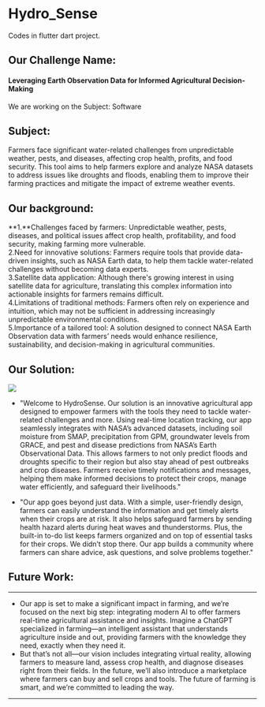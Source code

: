 # Hydro_Sense
 Codes in flutter dart project.
## Our Challenge Name:
####  Leveraging Earth Observation Data for Informed Agricultural Decision-Making
We are working on the Subject: Software
## Subject:
Farmers face significant water-related challenges from unpredictable weather, pests, and diseases, affecting crop health, profits, and food security. This tool aims to help farmers explore and analyze NASA datasets to address issues like droughts and floods, enabling them to improve their farming practices and mitigate the impact of extreme weather events.
## Our background:
**1.**Challenges faced by farmers: Unpredictable weather, pests, diseases, and political issues affect crop health, profitability, and food security, making farming more vulnerable.<br>
2.Need for innovative solutions: Farmers require tools that provide data-driven insights, such as NASA Earth data, to help them tackle water-related challenges without becoming data experts.<br>
3.Satellite data application: Although there's growing interest in using satellite data for agriculture, translating this complex information into actionable insights for farmers remains difficult.<br>
4.Limitations of traditional methods: Farmers often rely on experience and intuition, which may not be sufficient in addressing increasingly unpredictable environmental conditions.<br>
5.Importance of a tailored tool: A solution designed to connect NASA Earth Observation data with farmers’ needs would enhance resilience, sustainability, and decision-making in agricultural communities.<br>
## Our Solution:
![](assets/images/logo.png)
- "Welcome to HydroSense. Our solution is an innovative agricultural app designed to empower farmers with the tools they need to tackle water-related challenges and more. Using real-time location tracking, our app seamlessly integrates with NASA’s advanced datasets, including soil moisture from SMAP, precipitation from GPM, groundwater levels from GRACE, and pest and disease predictions from NASA’s Earth Observational Data. This allows farmers to not only predict floods and droughts specific to their region but also stay ahead of pest outbreaks and crop diseases. Farmers receive timely notifications and messages, helping them make informed decisions to protect their crops, manage water efficiently, and safeguard their livelihoods."<br>

- "Our app goes beyond just data. With a simple, user-friendly design, farmers can easily understand the information and get timely alerts when their crops are at risk. It also helps safeguard farmers by sending health hazard alerts during heat waves and thunderstorms. Plus, the built-in to-do list keeps farmers organized and on top of essential tasks for their crops.
We didn’t stop there. Our app builds a community where farmers can share advice, ask questions, and solve problems together."<br>

## Future Work:
---
+ Our app is set to make a significant impact in farming, and we’re focused on the next big step: integrating modern AI to offer farmers real-time agricultural assistance and insights. Imagine a ChatGPT specialized in farming—an intelligent assistant that understands agriculture inside and out, providing farmers with the knowledge they need, exactly when they need it.<br>
+ But that’s not all—our vision includes integrating virtual reality, allowing farmers to measure land, assess crop health, and diagnose diseases right from their fields. In the future, we’ll also introduce a marketplace where farmers can buy and sell crops and tools. The future of farming is smart, and we’re committed to leading the way.<br>
---

